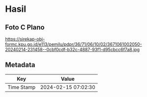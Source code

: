 # Hasil

## Foto C Plano

https://sirekap-obj-formc.kpu.go.id/e113/pemilu/pdpr/36/71/06/10/02/3671061002050-20240214-231458--0cbf0cdf-b32c-4887-93f1-d95cbcc6f7a8.jpg


## Metadata

| Key        | Value               |
| ---------- | ------------------- |
| Time Stamp | 2024-02-15 07:02:30 |



